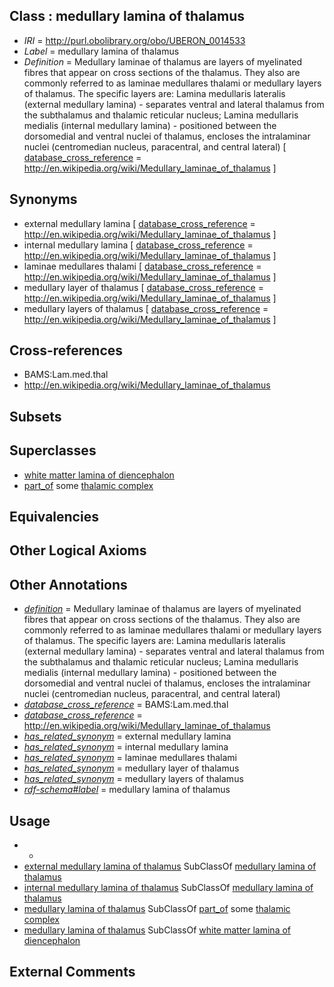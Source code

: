 
## Class : medullary lamina of thalamus

 * *IRI* = http://purl.obolibrary.org/obo/UBERON_0014533
 * *Label* = medullary lamina of thalamus
 * *Definition* = Medullary laminae of thalamus are layers of myelinated fibres that appear on cross sections of the thalamus. They also are commonly referred to as laminae medullares thalami or medullary layers of thalamus. The specific layers are: Lamina medullaris lateralis (external medullary lamina) - separates ventral and lateral thalamus from the subthalamus and thalamic reticular nucleus; Lamina medullaris medialis (internal medullary lamina) - positioned between the dorsomedial and ventral nuclei of thalamus, encloses the intralaminar nuclei (centromedian nucleus, paracentral, and central lateral) [ [database_cross_reference](../../ef/oboInOwl#hasDbXref.md) = http://en.wikipedia.org/wiki/Medullary_laminae_of_thalamus ]

## Synonyms

 * external medullary lamina [ [database_cross_reference](../../ef/oboInOwl#hasDbXref.md) = http://en.wikipedia.org/wiki/Medullary_laminae_of_thalamus ]
 * internal medullary lamina [ [database_cross_reference](../../ef/oboInOwl#hasDbXref.md) = http://en.wikipedia.org/wiki/Medullary_laminae_of_thalamus ]
 * laminae medullares thalami [ [database_cross_reference](../../ef/oboInOwl#hasDbXref.md) = http://en.wikipedia.org/wiki/Medullary_laminae_of_thalamus ]
 * medullary layer of thalamus [ [database_cross_reference](../../ef/oboInOwl#hasDbXref.md) = http://en.wikipedia.org/wiki/Medullary_laminae_of_thalamus ]
 * medullary layers of thalamus [ [database_cross_reference](../../ef/oboInOwl#hasDbXref.md) = http://en.wikipedia.org/wiki/Medullary_laminae_of_thalamus ]

## Cross-references

 * BAMS:Lam.med.thal
 * http://en.wikipedia.org/wiki/Medullary_laminae_of_thalamus

## Subsets


## Superclasses

 * [white matter lamina of diencephalon](../../UBERON/31/UBERON_0014531.md)
 * [part_of](../../BFO/50/BFO_0000050.md) some [thalamic complex](../../UBERON/25/UBERON_0010225.md)

## Equivalencies


## Other Logical Axioms


## Other Annotations

 * *[definition](../../IAO/15/IAO_0000115.md)* = Medullary laminae of thalamus are layers of myelinated fibres that appear on cross sections of the thalamus. They also are commonly referred to as laminae medullares thalami or medullary layers of thalamus. The specific layers are: Lamina medullaris lateralis (external medullary lamina) - separates ventral and lateral thalamus from the subthalamus and thalamic reticular nucleus; Lamina medullaris medialis (internal medullary lamina) - positioned between the dorsomedial and ventral nuclei of thalamus, encloses the intralaminar nuclei (centromedian nucleus, paracentral, and central lateral)
 * *[database_cross_reference](../../ef/oboInOwl#hasDbXref.md)* = BAMS:Lam.med.thal
 * *[database_cross_reference](../../ef/oboInOwl#hasDbXref.md)* = http://en.wikipedia.org/wiki/Medullary_laminae_of_thalamus
 * *[has_related_synonym](../../ym/oboInOwl#hasRelatedSynonym.md)* = external medullary lamina
 * *[has_related_synonym](../../ym/oboInOwl#hasRelatedSynonym.md)* = internal medullary lamina
 * *[has_related_synonym](../../ym/oboInOwl#hasRelatedSynonym.md)* = laminae medullares thalami
 * *[has_related_synonym](../../ym/oboInOwl#hasRelatedSynonym.md)* = medullary layer of thalamus
 * *[has_related_synonym](../../ym/oboInOwl#hasRelatedSynonym.md)* = medullary layers of thalamus
 * *[rdf-schema#label](../../el/rdf-schema#label.md)* = medullary lamina of thalamus

## Usage

 * -
 * [external medullary lamina of thalamus](../../UBERON/34/UBERON_0014534.md) SubClassOf [medullary lamina of thalamus](../../UBERON/33/UBERON_0014533.md)
 * [internal medullary lamina of thalamus](../../UBERON/62/UBERON_0002762.md) SubClassOf [medullary lamina of thalamus](../../UBERON/33/UBERON_0014533.md)
 * [medullary lamina of thalamus](../../UBERON/33/UBERON_0014533.md) SubClassOf [part_of](../../BFO/50/BFO_0000050.md) some [thalamic complex](../../UBERON/25/UBERON_0010225.md)
 * [medullary lamina of thalamus](../../UBERON/33/UBERON_0014533.md) SubClassOf [white matter lamina of diencephalon](../../UBERON/31/UBERON_0014531.md)

## External Comments

